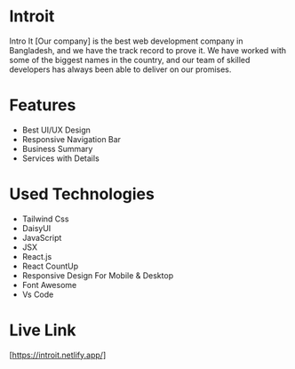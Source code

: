 # Introit
Intro It [Our company] is the best web development company in Bangladesh, and we have the track record to prove it. We have worked
with some of the biggest names in the country, and our team of skilled developers has always been able to deliver on our promises.

# Features
* Best UI/UX Design
* Responsive Navigation Bar
* Business Summary
* Services with Details

# Used Technologies
* Tailwind Css
* DaisyUI
* JavaScript
* JSX
* React.js
* React CountUp
* Responsive Design For Mobile & Desktop
* Font Awesome
* Vs Code

# Live Link
[https://introit.netlify.app/]
